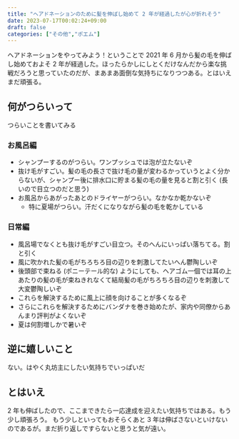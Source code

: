```yaml
---
title: "ヘアドネーションのために髪を伸ばし始めて 2 年が経過したが心が折れそう"
date: 2023-07-17T00:02:24+09:00
draft: false
categories: ["その他","ポエム"]
---
```


ヘアドネーションをやってみよう！ということで 2021 年 6 月から髪の毛を伸ばし始めておよそ 2 年が経過した。ほったらかしにしとくだけなんだから楽な挑戦だろうと思っていたのだが、まあまあ面倒な気持ちになりつつある。とはいえまだ頑張る。

<!--more-->

## 何がつらいって

つらいことを書いてみる

### お風呂編

- シャンプーするのがつらい。ワンプッシュでは泡が立たないぞ
- 抜け毛がすごい。髪の毛の長さで抜け毛の量が変わるかっていうとよく分からないが、シャンプー後に排水口に貯まる髪の毛の量を見ると割と引く (長いので目立つのだと思う)
- お風呂からあがったあとのドライヤーがつらい。なかなか乾かないぞ
  - 特に夏場がつらい。汗だくになりながら髪の毛を乾かしている

### 日常編

- 風呂場でなくとも抜け毛がすごい目立つ。そのへんにいっぱい落ちてる。割と引く
- 風に吹かれた髪の毛がちろちろ目の辺りを刺激してたいへん鬱陶しいぞ
- 後頭部で束ねる (ポニーテール的な) ようにしても、ヘアゴム一個では耳の上あたりの髪の毛が束ねきれなくて結局髪の毛がちろちろ目の辺りを刺激して大変鬱陶しいぞ
- これらを解決するために風上に顔を向けることが多くなるぞ
- さらにこれらを解決するためにバンダナを巻き始めたが、家内や同僚からあんまり評判がよくないぞ
- 夏は何割増しかで暑いぞ

## 逆に嬉しいこと

ない。はやく丸坊主にしたい気持ちでいっぱいだ

## とはいえ

2 年も伸ばしたので、ここまできたら一応達成を迎えたい気持ちではある。もう少し頑張ろう。
もう少しといってもおそらくあと 3 年は伸ばさないといけないのであるが。まだ折り返しですらないと思うと気が遠い。

